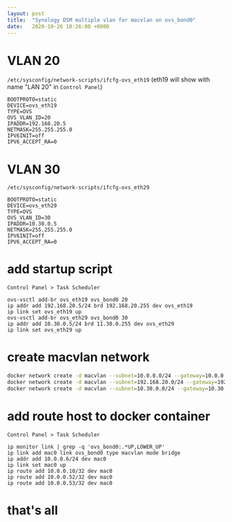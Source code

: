 ```yaml
---
layout: post
title:  "Synology DSM multiple vlan for macvlan on ovs_bond0"
date:   2020-10-26 10:26:00 +0800
---
```


# VLAN 20

`/etc/sysconfig/network-scripts/ifcfg-ovs_eth19` (eth19 will show with name "LAN 20" in `Control Panel`)

```
BOOTPROTO=static
DEVICE=ovs_eth19
TYPE=OVS
OVS_VLAN_ID=20
IPADDR=192.168.20.5
NETMASK=255.255.255.0
IPV6INIT=off
IPV6_ACCEPT_RA=0
```

# VLAN 30

`/etc/sysconfig/network-scripts/ifcfg-ovs_eth29`

```
BOOTPROTO=static
DEVICE=ovs_eth29
TYPE=OVS
OVS_VLAN_ID=30
IPADDR=10.30.0.5
NETMASK=255.255.255.0
IPV6INIT=off
IPV6_ACCEPT_RA=0
```

# add startup script

`Control Panel > Task Scheduler`

```
ovs-vsctl add-br ovs_eth19 ovs_bond0 20
ip addr add 192.168.20.5/24 brd 192.168.20.255 dev ovs_eth19
ip link set ovs_eth19 up
ovs-vsctl add-br ovs_eth29 ovs_bond0 30
ip addr add 10.30.0.5/24 brd 11.30.0.255 dev ovs_eth29
ip link set ovs_eth29 up
```

# create macvlan network

```bash
docker network create -d macvlan --subnet=10.0.0.0/24 --gateway=10.0.0.1 -o parent=ovs_bond0 macvlan1
docker network create -d macvlan --subnet=192.168.20.0/24 --gateway=192.168.20.1 -o parent=ovs_eth19 macvlan20
docker network create -d macvlan --subnet=10.30.0.0/24 --gateway=10.30.0.1 -o parent=ovs_eth29 macvlan30
```

# add route host to docker container

`Control Panel > Task Scheduler`

```
ip monitor link | grep -q 'ovs_bond0:.*UP,LOWER_UP'
ip link add mac0 link ovs_bond0 type macvlan mode bridge
ip addr add 10.0.0.6/24 dev mac0
ip link set mac0 up
ip route add 10.0.0.10/32 dev mac0
ip route add 10.0.0.52/32 dev mac0
ip route add 10.0.0.53/32 dev mac0
```

# that's all
